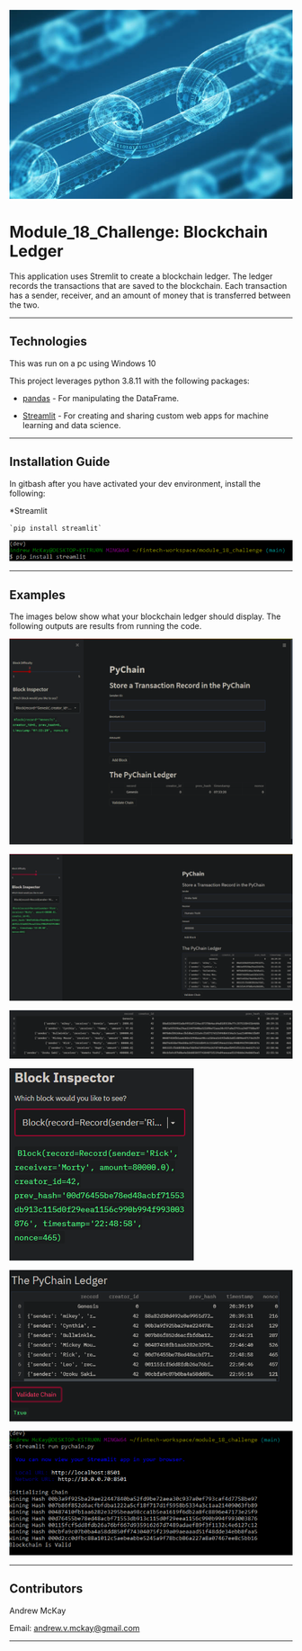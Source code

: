 ![](_images/blockchains.jpg)

# Module_18_Challenge: Blockchain Ledger

This application uses Stremlit to create a blockchain ledger. The ledger records the transactions that are saved to the blockchain. Each transaction has a sender, receiver, and an amount of money that is transferred between the two.

---

## Technologies
This was run on a pc using Windows 10

This project leverages python 3.8.11 with the following packages:

* [pandas](https://pandas.pydata.org/docs) - For manipulating the DataFrame.

* [Streamlit](https://docs.streamlit.io/en/stable/) - For creating and sharing custom web apps for machine learning and data science.

---

## Installation Guide

In gitbash after you have activated your dev environment, install the following:

*Streamlit

    `pip install streamlit`
    

![intall streamlit](./_images/install_streamlit.PNG)


---

## Examples

The images below show what your blockchain ledger should display. The following outputs are results from running the code.


![](./_images/launch_page.PNG)

![](./_images/new_addition.PNG)

![](./_images/ledger.PNG)

![](./_images/block_inspector.PNG)

![](./_images/validate_chain.PNG)

![](./_images/gitbash.PNG)

---

## Contributors

Andrew McKay

Email: andrew.v.mckay@gmail.com

---